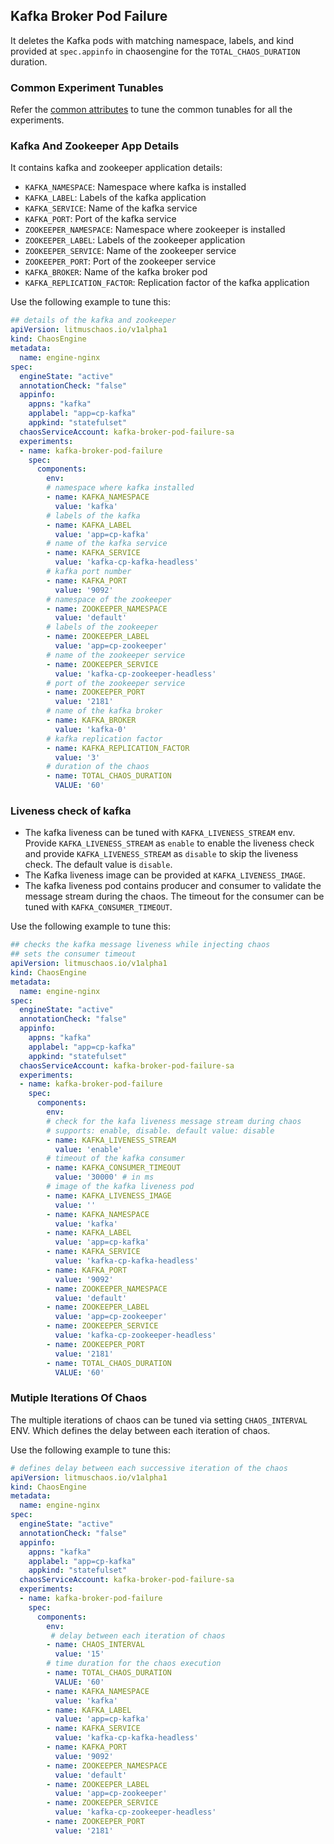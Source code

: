 ## Kafka Broker Pod Failure

It deletes the Kafka pods with matching namespace, labels, and kind provided at `spec.appinfo` in chaosengine for the `TOTAL_CHAOS_DURATION` duration. 

### Common Experiment Tunables

Refer the [common attributes](../common/common.md) to tune the common tunables for all the experiments.

### Kafka And Zookeeper App Details

It contains kafka and zookeeper application details:

- `KAFKA_NAMESPACE`: Namespace where kafka is installed
- `KAFKA_LABEL`: Labels of the kafka application
- `KAFKA_SERVICE`: Name of the kafka service
- `KAFKA_PORT`: Port of the kafka service
- `ZOOKEEPER_NAMESPACE`: Namespace where zookeeper is installed
- `ZOOKEEPER_LABEL`: Labels of the zookeeper application
- `ZOOKEEPER_SERVICE`: Name of the zookeeper service
- `ZOOKEEPER_PORT`: Port of the zookeeper service
- `KAFKA_BROKER`: Name of the kafka broker pod
- `KAFKA_REPLICATION_FACTOR`: Replication factor of the kafka application

Use the following example to tune this:

[embedmd]:# (https://raw.githubusercontent.com/ispeakc0de/litmus/experiments-by-example/docs/experiments/categories/kafka/kafka-broker-pod-failure/kafka-and-zookeeper-details.yaml yaml)
```yaml
## details of the kafka and zookeeper
apiVersion: litmuschaos.io/v1alpha1
kind: ChaosEngine
metadata:
  name: engine-nginx
spec:
  engineState: "active"
  annotationCheck: "false"
  appinfo:
    appns: "kafka"
    applabel: "app=cp-kafka"
    appkind: "statefulset"
  chaosServiceAccount: kafka-broker-pod-failure-sa
  experiments:
  - name: kafka-broker-pod-failure
    spec:
      components:
        env:
        # namespace where kafka installed
        - name: KAFKA_NAMESPACE
          value: 'kafka'
        # labels of the kafka
        - name: KAFKA_LABEL
          value: 'app=cp-kafka'
        # name of the kafka service
        - name: KAFKA_SERVICE
          value: 'kafka-cp-kafka-headless'
        # kafka port number
        - name: KAFKA_PORT
          value: '9092'
        # namespace of the zookeeper
        - name: ZOOKEEPER_NAMESPACE
          value: 'default'
        # labels of the zookeeper
        - name: ZOOKEEPER_LABEL
          value: 'app=cp-zookeeper'
        # name of the zookeeper service
        - name: ZOOKEEPER_SERVICE
          value: 'kafka-cp-zookeeper-headless'
        # port of the zookeeper service
        - name: ZOOKEEPER_PORT
          value: '2181'
        # name of the kafka broker
        - name: KAFKA_BROKER
          value: 'kafka-0'
        # kafka replication factor
        - name: KAFKA_REPLICATION_FACTOR
          value: '3'
        # duration of the chaos
        - name: TOTAL_CHAOS_DURATION
          VALUE: '60'
```

### Liveness check of kafka

- The kafka liveness can be tuned with `KAFKA_LIVENESS_STREAM` env. Provide `KAFKA_LIVENESS_STREAM` as `enable` to enable the liveness check and provide `KAFKA_LIVENESS_STREAM` as `disable` to skip the liveness check. The default value is `disable`.
- The Kafka liveness image can be provided at `KAFKA_LIVENESS_IMAGE`.
- The kafka liveness pod contains producer and consumer to validate the message stream during the chaos. The timeout for the consumer can be tuned with `KAFKA_CONSUMER_TIMEOUT`.

Use the following example to tune this:

[embedmd]:# (https://raw.githubusercontent.com/ispeakc0de/litmus/experiments-by-example/docs/experiments/categories/kafka/kafka-broker-pod-failure/kafka-liveness.yaml yaml)
```yaml
## checks the kafka message liveness while injecting chaos
## sets the consumer timeout
apiVersion: litmuschaos.io/v1alpha1
kind: ChaosEngine
metadata:
  name: engine-nginx
spec:
  engineState: "active"
  annotationCheck: "false"
  appinfo:
    appns: "kafka"
    applabel: "app=cp-kafka"
    appkind: "statefulset"
  chaosServiceAccount: kafka-broker-pod-failure-sa
  experiments:
  - name: kafka-broker-pod-failure
    spec:
      components:
        env:
        # check for the kafa liveness message stream during chaos
        # supports: enable, disable. default value: disable
        - name: KAFKA_LIVENESS_STREAM
          value: 'enable'
        # timeout of the kafka consumer
        - name: KAFKA_CONSUMER_TIMEOUT
          value: '30000' # in ms
        # image of the kafka liveness pod
        - name: KAFKA_LIVENESS_IMAGE
          value: ''
        - name: KAFKA_NAMESPACE
          value: 'kafka'
        - name: KAFKA_LABEL
          value: 'app=cp-kafka'
        - name: KAFKA_SERVICE
          value: 'kafka-cp-kafka-headless'
        - name: KAFKA_PORT
          value: '9092'
        - name: ZOOKEEPER_NAMESPACE
          value: 'default'
        - name: ZOOKEEPER_LABEL
          value: 'app=cp-zookeeper'
        - name: ZOOKEEPER_SERVICE
          value: 'kafka-cp-zookeeper-headless'
        - name: ZOOKEEPER_PORT
          value: '2181'
        - name: TOTAL_CHAOS_DURATION
          VALUE: '60'
```

### Mutiple Iterations Of Chaos

The multiple iterations of chaos can be tuned via setting `CHAOS_INTERVAL` ENV. Which defines the delay between each iteration of chaos.

Use the following example to tune this:

[embedmd]:# (https://raw.githubusercontent.com/ispeakc0de/litmus/experiments-by-example/docs/experiments/categories/kafka/kafka-broker-pod-failure/chaos-interval.yaml yaml)
```yaml
# defines delay between each successive iteration of the chaos
apiVersion: litmuschaos.io/v1alpha1
kind: ChaosEngine
metadata:
  name: engine-nginx
spec:
  engineState: "active"
  annotationCheck: "false"
  appinfo:
    appns: "kafka"
    applabel: "app=cp-kafka"
    appkind: "statefulset"
  chaosServiceAccount: kafka-broker-pod-failure-sa
  experiments:
  - name: kafka-broker-pod-failure
    spec:
      components:
        env:
         # delay between each iteration of chaos
        - name: CHAOS_INTERVAL
          value: '15'
        # time duration for the chaos execution
        - name: TOTAL_CHAOS_DURATION
          VALUE: '60'
        - name: KAFKA_NAMESPACE
          value: 'kafka'
        - name: KAFKA_LABEL
          value: 'app=cp-kafka'
        - name: KAFKA_SERVICE
          value: 'kafka-cp-kafka-headless'
        - name: KAFKA_PORT
          value: '9092'
        - name: ZOOKEEPER_NAMESPACE
          value: 'default'
        - name: ZOOKEEPER_LABEL
          value: 'app=cp-zookeeper'
        - name: ZOOKEEPER_SERVICE
          value: 'kafka-cp-zookeeper-headless'
        - name: ZOOKEEPER_PORT
          value: '2181'
```
